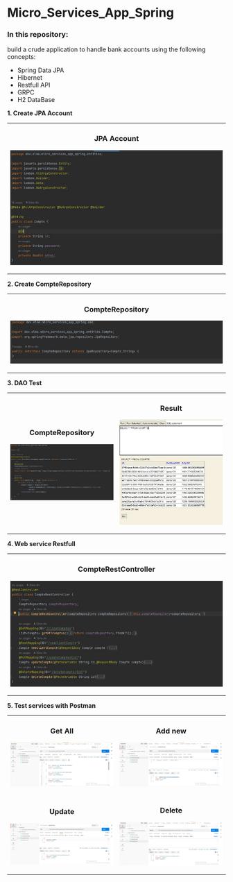 # Micro_Services_App_Spring
### In this repository:
build a crude application to handle bank accounts using the following concepts:
* Spring Data JPA
* Hibernet
* Restfull API
* GRPC
* H2 DataBase

**1. Create JPA Account**
<table>
<tr>
<td width="100%">
          <h3 align="center">JPA Account</h3>
          <p align="center">
             <img src="img/compteJpa.jpg" alt="project example"/>
            </p>
        </td>
</tr>
</table>

**2. Create CompteRepository**
<table>
<tr>
<td width="100%">
          <h3 align="center">CompteRepository</h3>
          <p align="center">
             <img src="img/CompteRepository.jpg" alt="project example"/>
            </p>
        </td>
</tr>
</table>

**3. DAO Test**
<table>
<tr>
<td width="50%">
          <h3 align="center">CompteRepository</h3>
          <p align="center">
             <img src="img/TestDao.jpg" alt="project example"/>
            </p>
 </td>
 <td width="50%">
          <h3 align="center">Result</h3>
          <p align="center">
             <img src="img/ResultDAO.jpg" alt="project example"/>
            </p>
 </td>
</tr>
</table>

**4. Web service Restfull**
<table>
<tr>
<td width="100%">
          <h3 align="center">CompteRestController</h3>
          <p align="center">
             <img src="img/CompteRestController.jpg" alt="project example"/>
            </p>
        </td>
</tr>
</table>

**5. Test services with Postman**

<table>
<tr>
<td width="50%">
          <h3 align="center">Get All</h3>
          <p align="center">
             <img src="img/findAll.jpg" alt="project example"/>
            </p>
  </td>
  <td width="50%">
          <h3 align="center">Add new</h3>
          <p align="center">
             <img src="img/createCompte.jpg" alt="project example"/>
            </p>
        </td>
</tr>
<tr>
<td width="50%">
          <h3 align="center">Update</h3>
          <p align="center">
             <img src="img/update.jpg" alt="project example"/>
            </p>
  </td>
  <td width="50%">
          <h3 align="center">Delete</h3>
          <p align="center">
             <img src="img/delete.jpg" alt="project example"/>
            </p>
        </td>
</tr>
</table>

